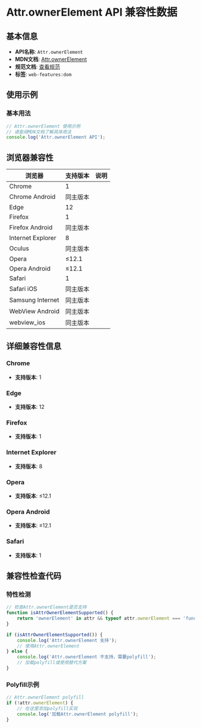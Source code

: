 # Attr.ownerElement API 兼容性数据

## 基本信息

- **API名称**: `Attr.ownerElement`
- **MDN文档**: [Attr.ownerElement](https://developer.mozilla.org/docs/Web/API/Attr/ownerElement)
- **规范文档**: [查看规范](https://dom.spec.whatwg.org/#dom-attr-ownerelement)
- **标签**: `web-features:dom`

## 使用示例

### 基本用法

```javascript
// Attr.ownerElement 使用示例
// 请查阅MDN文档了解具体用法
console.log('Attr.ownerElement API');
```

## 浏览器兼容性

| 浏览器 | 支持版本 | 说明 |
|--------|----------|------|
| Chrome | 1 |  |
| Chrome Android | 同主版本 |  |
| Edge | 12 |  |
| Firefox | 1 |  |
| Firefox Android | 同主版本 |  |
| Internet Explorer | 8 |  |
| Oculus | 同主版本 |  |
| Opera | ≤12.1 |  |
| Opera Android | ≤12.1 |  |
| Safari | 1 |  |
| Safari iOS | 同主版本 |  |
| Samsung Internet | 同主版本 |  |
| WebView Android | 同主版本 |  |
| webview_ios | 同主版本 |  |

## 详细兼容性信息

### Chrome

- **支持版本**: 1

### Edge

- **支持版本**: 12

### Firefox

- **支持版本**: 1

### Internet Explorer

- **支持版本**: 8

### Opera

- **支持版本**: ≤12.1

### Opera Android

- **支持版本**: ≤12.1

### Safari

- **支持版本**: 1

## 兼容性检查代码

### 特性检测

```javascript
// 检查Attr.ownerElement是否支持
function isAttrOwnerElementSupported() {
    return 'ownerElement' in attr && typeof attr.ownerElement === 'function';
}

if (isAttrOwnerElementSupported()) {
    console.log('Attr.ownerElement 支持');
    // 使用Attr.ownerElement
} else {
    console.log('Attr.ownerElement 不支持，需要polyfill');
    // 加载polyfill或使用替代方案
}
```

### Polyfill示例

```javascript
// Attr.ownerElement polyfill
if (!attr.ownerElement) {
    // 在这里添加polyfill实现
    console.log('加载Attr.ownerElement polyfill');
}
```

